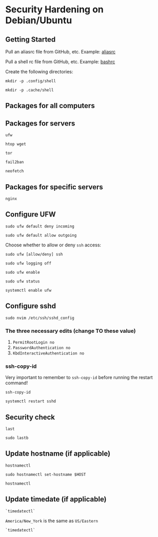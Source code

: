 # Security Hardening on Debian/Ubuntu
## Getting Started

Pull an aliasrc file from GitHub, etc. Example: [aliasrc](https://github.com/DavidVogelxyz/dotfiles/blob/main/.config/shell/aliasrc-debian-server)

Pull a shell rc file from GitHub, etc. Example: [bashrc](https://github.com/DavidVogelxyz/dotfiles/blob/main/.config/shell/bashrc)

Create the following directories:
```
mkdir -p .config/shell

mkdir -p .cache/shell
```

## Packages for all computers


## Packages for servers
```
ufw

htop wget

tor

fail2ban

neofetch
```
## Packages for specific servers
```
nginx
```

## Configure UFW
```
sudo ufw default deny incoming

sudo ufw default allow outgoing
```
Choose whether to allow or deny `ssh` access:
```
sudo ufw [allow/deny] ssh
```
```
sudo ufw logging off

sudo ufw enable

sudo ufw status

systemctl enable ufw
```
## Configure sshd
```
sudo nvim /etc/ssh/sshd_config
```
### The three necessary edits (change TO these value)

1. `PermitRootLogin no`
1. `PasswordAuthentication no`
1. `KbdInteractiveAuthentication no`

### ssh-copy-id

Very important to remember to `ssh-copy-id` before running the restart command!
```
ssh-copy-id

systemctl restart sshd
```
## Security check
```
last

sudo lastb
```
## Update hostname (if applicable)
```
hostnamectl

sudo hostnamectl set-hostname $HOST

hostnamectl
```
## Update timedate (if applicable)
```
`timedatectl`
```
`America/New_York` is the same as `US/Eastern`
```
`timedatectl`
```
